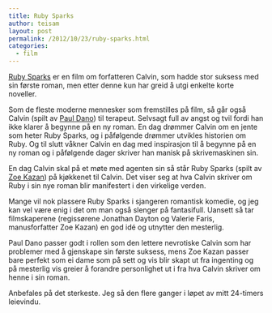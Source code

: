 ```yaml
---
title: Ruby Sparks
author: teisam
layout: post
permalink: /2012/10/23/ruby-sparks.html
categories:
  - film
---
```

[Ruby Sparks][1] er en film om forfatteren Calvin, som hadde stor suksess med sin første roman, men etter denne kun har greid å utgi enkelte korte noveller.

Som de fleste moderne mennesker som fremstilles på film, så går også Calvin (spilt av [Paul Dano][2]) til terapeut. Selvsagt full av angst og tvil fordi han ikke klarer å begynne på en ny roman. En dag drømmer Calvin om en jente som heter Ruby Sparks, og i påfølgende drømmer utvikles historien om Ruby. Og til slutt våkner Calvin en dag med inspirasjon til å begynne på en ny roman og i påfølgende dager skriver han manisk på skrivemaskinen sin.

En dag Calvin skal på et møte med agenten sin så står Ruby Sparks (spilt av [Zoe Kazan][3]) på kjøkkenet til Calvin. Det viser seg at hva Calvin skriver om Ruby i sin nye roman blir manifestert i den virkelige verden.

Mange vil nok plassere Ruby Sparks i sjangeren romantisk komedie, og jeg kan vel være enig i det om man også slenger på fantasifull. Uansett så tar filmskaperene (regissørene Jonathan Dayton og Valerie Faris, manusforfatter Zoe Kazan) en god idé og utnytter den mesterlig.

Paul Dano passer godt i rollen som den lettere nevrotiske Calvin som har problemer med å gjenskape sin første suksess, mens Zoe Kazan passer bare perfekt som ei dame som på sett og vis blir skapt ut fra ingenting og på mesterlig vis greier å forandre personlighet ut i fra hva Calvin skriver om henne i sin roman.

Anbefales på det sterkeste. Jeg så den flere ganger i løpet av mitt 24-timers leievindu.

 [1]: http://www.imdb.com/title/tt1839492/
 [2]: http://www.imdb.com/name/nm0200452/
 [3]: http://www.imdb.com/name/nm1443740/